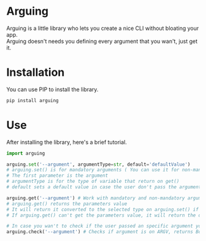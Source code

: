 # Arguing
Arguing is a little library who lets you create a nice CLI without bloating your app.<br>
Arguing doesn't needs you defining every argument that you wan't, just get it.

# Installation
You can use PIP to install the library.
```sh
pip install arguing
```

# Use
After installing the library, here's a brief tutorial.
```py
import arguing

arguing.set('--argument', argumentType=str, default='defaultValue')
# arguing.set() is for mandatory arguments ( You can use it for non-mandatory arguments, setting it's default value. ).
# The first parameter is the argument
# argumentType is for the type of variable that return on get()
# default sets a default value in case the user don't pass the argument.

arguing.get('--argument') # Work with mandatory and non-mandatory arguments.
# arguing.get() returns the parameters value
# It will return it converted to the selected type on arguing.set() if used
# If arguing.get() can't get the parameters value, it will return the default on arguing.set() or None.

# In case you wan't to check if the user passed an specific argument you can use:
arguing.check('--argument') # Checks if argument is on ARGV, returns Bool.
```